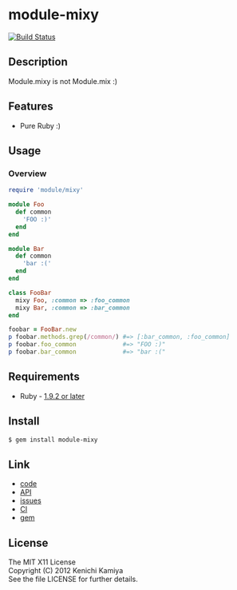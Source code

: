 module-mixy
===========

[![Build Status](https://secure.travis-ci.org/kachick/module-mixy.png)](http://travis-ci.org/kachick/module-mixy)

Description
-----------

Module.mixy is not Module.mix :)

Features
--------

* Pure Ruby :)

Usage
-----

### Overview

```ruby
require 'module/mixy'

module Foo
  def common
    'FOO :)'
  end
end

module Bar
  def common
    'bar :('
  end
end

class FooBar
  mixy Foo, :common => :foo_common
  mixy Bar, :common => :bar_common
end

foobar = FooBar.new
p foobar.methods.grep(/common/) #=> [:bar_common, :foo_common]
p foobar.foo_common             #=> "FOO :)"
p foobar.bar_common             #=> "bar :("
```

Requirements
-------------

* Ruby - [1.9.2 or later](http://travis-ci.org/#!/kachick/module-mixy)

Install
-------

```bash
$ gem install module-mixy
```

Link
----

* [code](https://github.com/kachick/module-mixy)
* [API](http://kachick.github.com/module-mixy/yard/frames.html)
* [issues](https://github.com/kachick/module-mixy/issues)
* [CI](http://travis-ci.org/#!/kachick/module-mixy)
* [gem](https://rubygems.org/gems/module-mixy)

License
--------

The MIT X11 License  
Copyright (C) 2012 Kenichi Kamiya  
See the file LICENSE for further details.

